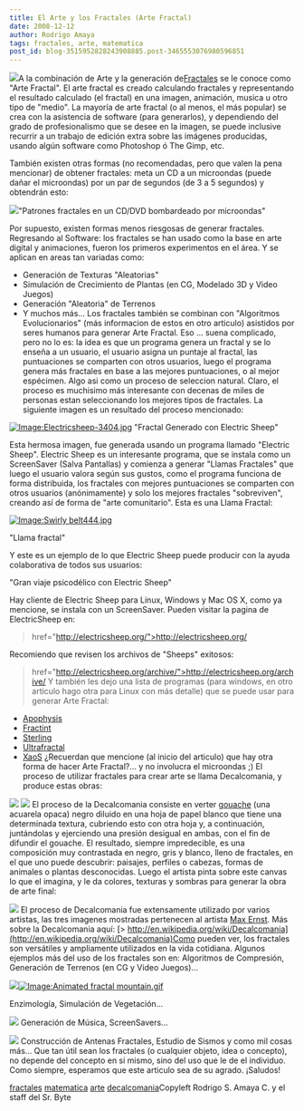 ```yaml
---
title: El Arte y los Fractales (Arte Fractal)
date: 2008-12-12
author: Rodrigo Amaya
tags: fractales, arte, matematica
post_id: blog-3515952828243908885.post-3465553076980596851
---
```


[![](http://upload.wikimedia.org/wikipedia/en/9/94/Www_y23_com--fractal----Lg_Z010121Z.jpg)](http://upload.wikimedia.org/wikipedia/en/9/94/Www_y23_com--fractal----Lg_Z010121Z.jpg)A la combinación de Arte y la generación de[Fractales](http://www.srbyte.com/2008/12/qu-son-los-fractales.html) se le
      conoce como "Arte Fractal". El arte
      fractal es creado calculando fractales y representando el resultado calculado (el fractal) en
      una imagen, animación, musica u otro tipo de "medio". La mayoría de arte fractal (o al menos,
      el más popular) se crea con la asistencia de software (para generarlos), y dependiendo del
      grado de profesionalismo que se desee en la imagen, se puede inclusive recurrir a un trabajo
      de edición extra sobre las imágenes producidas, usando algún software como Photoshop ó The
      Gimp, etc.

También existen otras formas (no recomendadas, pero que valen la pena
      mencionar) de obtener fractales: meta un CD a un microondas (puede dañar el microondas)
      por un par de segundos (de 3 a 5 segundos) y obtendrán esto:

[![](http://3.bp.blogspot.com/_ayvorITawE4/SUFj2laJMrI/AAAAAAAABz8/j95wJ3wXMj4/s320/MicroondasDVD.jpg)](http://3.bp.blogspot.com/_ayvorITawE4/SUFj2laJMrI/AAAAAAAABz8/j95wJ3wXMj4/s1600-h/MicroondasDVD.jpg)"Patrones fractales en un
      CD/DVD bombardeado por microondas"

Por
      supuesto, existen formas menos riesgosas de generar fractales. Regresando al Software: los
      fractales se han usado como la base en arte digital y animaciones, fueron los primeros
      experimentos en el área. Y se aplican en areas tan variadas como:

- Generación de Texturas "Aleatorias"
- Simulación de Crecimiento de Plantas (en CG, Modelado 3D y Video Juegos)
- Generación "Aleatoria" de Terrenos
- Y muchos más...
Los fractales también se combinan con "Algoritmos Evolucionarios"
      (más informacion de estos en otro articulo) asistidos por seres humanos para generar Arte
      Fractal. Eso ... suena complicado, pero no lo es: la
      idea es que un programa genera un fractal y se lo enseña a un usuario, el usuario asigna un
      puntaje al fractal, las puntuaciones se comparten con otros usuarios, luego el programa genera
      más fractales en base a las mejores puntuaciones, o al mejor espécimen. Algo asi
      como un proceso de seleccion natural. Claro, el proceso es muchisimo más interesante con
      decenas de miles de personas estan seleccionando los mejores tipos de fractales. La siguiente
      imagen es un resultado del proceso mencionado:

[![Image:Electricsheep-3404.jpg](http://upload.wikimedia.org/wikipedia/commons/5/52/Electricsheep-3404.jpg)](http://upload.wikimedia.org/wikipedia/commons/5/52/Electricsheep-3404.jpg)
"Fractal Generado con Electric Sheep"

Esta hermosa imagen, fue generada usando un programa llamado
      "Electric Sheep". Electric Sheep es un
      interesante programa, que se instala como un ScreenSaver (Salva Pantallas) y comienza a
      generar "Llamas Fractales" que luego el
      usuario valora según sus gustos, como el programa funciona de forma distribuida, los fractales
      con mejores puntuaciones se comparten con otros usuarios (anónimamente) y solo los mejores
      fractales "sobreviven", creando así de forma de "arte
      comunitario". Esta es una Llama Fractal:

[![Image:Swirly belt444.jpg](http://upload.wikimedia.org/wikipedia/commons/thumb/e/e6/Swirly_belt444.jpg/800px-Swirly_belt444.jpg)](http://upload.wikimedia.org/wikipedia/commons/e/e6/Swirly_belt444.jpg)

"Llama
      fractal"

Y este es un ejemplo de lo
      que Electric Sheep puede producir con la ayuda colaborativa de todos sus
      usuarios:

"Gran viaje psicodélico con
      Electric Sheep"

Hay cliente de Electric Sheep para Linux, Windows y Mac OS X, como ya
      mencione, se instala con un ScreenSaver. Pueden visitar la pagina de ElectricSheep en:

>  href="http://electricsheep.org/">http://electricsheep.org/

Recomiendo
      que revisen los archivos de "Sheeps" exitosos:

>  href="http://electricsheep.org/archive/">http://electricsheep.org/archive/
Y
      también les dejo una lista de programas (para windows, en otro articulo hago otra para Linux
      con más detalle) que se puede usar para generar Arte Fractal:

- [Apophysis](http://www.apophysis.org/)
- [Fractint](http://spanky.triumf.ca/www/fractint/fractint.html)
- [Sterling](http://soler7.com/Fractals/Sterling2.html)
- [Ultrafractal](http://www.ultrafractal.com/)
- [XaoS](http://wmi.math.u-szeged.hu/xaos/doku.php)
¿Recuerdan
      que mencione (al inicio del articulo) que hay otra forma de hacer Arte Fractal?... y no
      involucra el microondas ;) El proceso de utilizar fractales para crear arte se llama
      Decalcomania, y produce estas obras:

[![](http://3.bp.blogspot.com/_ayvorITawE4/SUEx8MBf0OI/AAAAAAAABzM/7kXltqMuPqY/s320/ernst6a.jpg)](http://3.bp.blogspot.com/_ayvorITawE4/SUEx8MBf0OI/AAAAAAAABzM/7kXltqMuPqY/s1600-h/ernst6a.jpg)
[![](http://2.bp.blogspot.com/_ayvorITawE4/SUEx7xhvplI/AAAAAAAABzE/gEEvfxHKO4s/s320/ernst1.jpg)](http://2.bp.blogspot.com/_ayvorITawE4/SUEx7xhvplI/AAAAAAAABzE/gEEvfxHKO4s/s1600-h/ernst1.jpg)
El
      proceso de la Decalcomania consiste en verter [gouache](http://en.wikipedia.org/wiki/Gouache) (una acuarela opaca) negro
      diluido en una hoja de papel blanco que tiene una determinada textura, cubriendo esto con otra
      hoja y, a continuación, juntándolas y ejerciendo una presión desigual en ambas, con el fin de
      difundir el gouache. El resultado, siempre impredecible, es una composición muy contrastada en
      negro, gris y blanco, lleno de fractales, en el que uno
      puede descubrir: paisajes, perfiles o cabezas, formas de animales
      o plantas desconocidas. Luego el artista pinta sobre este canvas lo que el imagina, y le da
      colores, texturas y sombras para generar la obra de arte final:

[![](http://2.bp.blogspot.com/_ayvorITawE4/SUEx8cyhL1I/AAAAAAAABzU/UUFZqy8XXoU/s320/ernst3.jpg)](http://2.bp.blogspot.com/_ayvorITawE4/SUEx8cyhL1I/AAAAAAAABzU/UUFZqy8XXoU/s1600-h/ernst3.jpg)
El
      proceso de Decalcomania fue extensamente utilizado por varios artistas, las tres imagenes
      mostradas pertenecen al artista [Max Ernst](http://www.abcgallery.com/E/ernst/ernst.html).
Más
      sobre la Decalcomania aquí:
[> http://en.wikipedia.org/wiki/Decalcomania](http://en.wikipedia.org/wiki/Decalcomania)Como
      pueden ver, los fractales son versátiles y ampliamente utilizados en la vida cotidiana.
      Algunos ejemplos más del uso de los fractales son en: Algoritmos de Compresión, Generación de
      Terrenos (en CG y Video Juegos)...

[![](http://2.bp.blogspot.com/_ayvorITawE4/SUE3IC0iEkI/AAAAAAAABzs/jmP5aZIW_Uc/s320/Mandelbrot_island.jpg)](http://2.bp.blogspot.com/_ayvorITawE4/SUE3IC0iEkI/AAAAAAAABzs/jmP5aZIW_Uc/s1600-h/Mandelbrot_island.jpg)[![Image:Animated fractal mountain.gif](http://upload.wikimedia.org/wikipedia/commons/6/6d/Animated_fractal_mountain.gif)](http://upload.wikimedia.org/wikipedia/commons/6/6d/Animated_fractal_mountain.gif)

Enzimología, Simulación de Vegetación...

[![](http://4.bp.blogspot.com/_ayvorITawE4/SUE3G1RRhaI/AAAAAAAABzc/JkQWPSMpLrg/s320/Dragon_trees.jpg)](http://4.bp.blogspot.com/_ayvorITawE4/SUE3G1RRhaI/AAAAAAAABzc/JkQWPSMpLrg/s1600-h/Dragon_trees.jpg)
Generación de Música, ScreenSavers...

[![](http://3.bp.blogspot.com/_ayvorITawE4/SUE3ITp6vJI/AAAAAAAABz0/Dg-FPTbYgX0/s320/Menger_5.jpg)](http://3.bp.blogspot.com/_ayvorITawE4/SUE3ITp6vJI/AAAAAAAABz0/Dg-FPTbYgX0/s1600-h/Menger_5.jpg)
Construcción de Antenas Fractales, Estudio de Sismos y como mil cosas más...
Que tan útil sean los fractales (o cualquier objeto, idea o concepto), no depende del
      concepto en si mismo, sino del uso que le de el individuo.
Como siempre, esperamos
      que este articulo sea de su agrado. ¡Saludos!

[fractales](http://www.blogalaxia.com/tags/fractales) [matematica](http://www.blogalaxia.com/tags/matematica) [arte](http://www.blogalaxia.com/tags/arte) [decalcomania](http://www.blogalaxia.com/tags/decalcomania)Copyleft Rodrigo S. Amaya C. y el staff del Sr.
      Byte